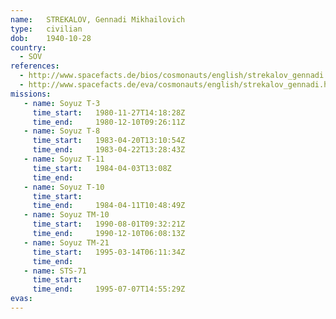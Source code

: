 ```yaml
---
name:	STREKALOV, Gennadi Mikhailovich
type:	civilian
dob:	1940-10-28
country:
  - SOV
references:
  - http://www.spacefacts.de/bios/cosmonauts/english/strekalov_gennadi.htm
  - http://www.spacefacts.de/eva/cosmonauts/english/strekalov_gennadi.htm
missions:
   - name: Soyuz T-3
     time_start:   1980-11-27T14:18:28Z
     time_end:     1980-12-10T09:26:11Z
   - name: Soyuz T-8
     time_start:   1983-04-20T13:10:54Z
     time_end:     1983-04-22T13:28:43Z
   - name: Soyuz T-11
     time_start:   1984-04-03T13:08Z
     time_end:     
   - name: Soyuz T-10
     time_start:   
     time_end:     1984-04-11T10:48:49Z
   - name: Soyuz TM-10
     time_start:   1990-08-01T09:32:21Z
     time_end:     1990-12-10T06:08:13Z
   - name: Soyuz TM-21
     time_start:   1995-03-14T06:11:34Z
     time_end:     
   - name: STS-71
     time_start:   
     time_end:     1995-07-07T14:55:29Z
evas:
---
```

